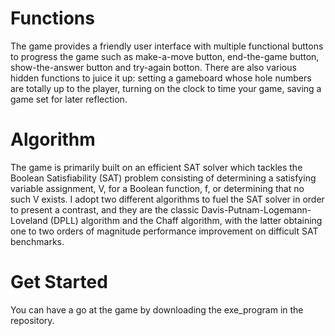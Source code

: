 # Functions
The game provides a friendly user interface with multiple functional buttons to progress the game such as make-a-move button, end-the-game button, show-the-answer button and try-again botton.
There are also various hidden functions to juice it up: setting a gameboard whose hole numbers are totally up to the player, turning on the clock to time your game, saving a game set for later reflection.
# Algorithm
The game is primarily built on an efficient SAT solver which tackles the Boolean Satisfiability (SAT) problem consisting of determining a satisfying variable assignment, V, for a Boolean function, f, or determining that no such V exists. I adopt two different algorithms to fuel the SAT solver in order to present a contrast, and they are the classic Davis-Putnam-Logemann-Loveland (DPLL) algorithm and the Chaff algorithm, with the latter obtaining one to two orders of magnitude performance 
improvement on difficult SAT benchmarks.
# Get Started
You can have a go at the game by downloading the exe_program in the repository.
